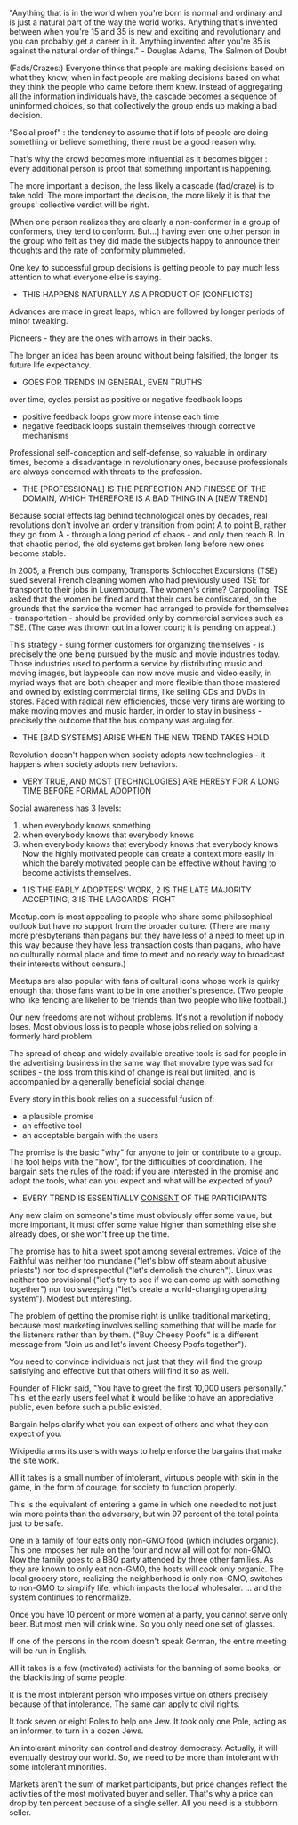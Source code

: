
"Anything that is in the world when you're born is normal and ordinary
and is just a natural part of the way the world works. Anything that's
invented between when you're 15 and 35 is new and exciting and
revolutionary and you can probably get a career in it. Anything invented
after you're 35 is against the natural order of things." - Douglas
Adams, The Salmon of Doubt

(Fads/Crazes:) Everyone thinks that people are making decisions based on what they know, when in fact people are making decisions based on what they think the people who came before them knew. Instead of aggregating all the information individuals have, the cascade becomes a sequence of uninformed choices, so that collectively the group ends up making a bad decision.

"Social proof" : the tendency to assume that if lots of people are doing something or believe something, there must be a good reason why.

That's why the crowd becomes more influential as it becomes bigger : every additional person is proof that something important is happening.

The more important a decison, the less likely a cascade (fad/craze) is to take hold. The more important the decision, the more likely it is that the groups' collective verdict will be right.

[When one person realizes they are clearly a non-conformer in a group of conformers, they tend to conform. But...] having even one other person in the group who felt as they did made the subjects happy to announce their thoughts and the rate of conformity plummeted.

One key to successful group decisions is getting people to pay much less attention to what everyone else is saying.
- THIS HAPPENS NATURALLY AS A PRODUCT OF [CONFLICTS]

Advances are made in great leaps, which are followed by longer periods of minor tweaking.

Pioneers - they are the ones with arrows in their backs.

The longer an idea has been around without being falsified, the longer its future life expectancy.
- GOES FOR TRENDS IN GENERAL, EVEN TRUTHS

over time, cycles persist as positive or negative feedback loops
- positive feedback loops grow more intense each time
- negative feedback loops sustain themselves through corrective mechanisms

Professional self-conception and self-defense, so valuable in ordinary times, become a disadvantage in revolutionary ones, because professionals are always concerned with threats to the profession.
- THE [PROFESSIONAL] IS THE PERFECTION AND FINESSE OF THE DOMAIN, WHICH THEREFORE IS A BAD THING IN A [NEW TREND]

Because social effects lag behind technological ones by decades, real revolutions don't involve an orderly transition from point A to point B, rather they go from A - through a long period of chaos - and only then reach B. In that chaotic period, the old systems get broken long before new ones become stable.

In 2005, a French bus company, Transports Schiocchet Excursions (TSE) sued several French cleaning women who had previously used TSE for transport to their jobs in Luxembourg. The women's crime? Carpooling. TSE asked that the women be fined and that their cars be confiscated, on the grounds that the service the women had arranged to provide for themselves - transportation - should be provided only by commercial services such as TSE. (The case was thrown out in a lower court; it is pending on appeal.)

This strategy - suing former customers for organizing themselves - is precisely the one being pursued by the music and movie industries today. Those industries used to perform a service by distributing music and moving images, but laypeople can now move music and video easily, in myriad ways that are both cheaper and more flexible than those mastered and owned by existing commercial firms, like selling CDs and DVDs in stores. Faced with radical new efficiencies, those very firms are working to make moving movies and music harder, in order to stay in business - precisely the outcome that the bus company was arguing for.
- THE [BAD SYSTEMS] ARISE WHEN THE NEW TREND TAKES HOLD

Revolution doesn't happen when society adopts new technologies - it happens when society adopts new behaviors.
- VERY TRUE, AND MOST [TECHNOLOGIES] ARE HERESY FOR A LONG TIME BEFORE FORMAL ADOPTION

Social awareness has 3 levels:
1. when everybody knows something
2. when everybody knows that everybody knows
3. when everybody knows that everybody knows that everybody knows
Now the highly motivated people can create a context more easily in which the barely motivated people can be effective without having to become activists themselves.
- 1 IS THE EARLY ADOPTERS' WORK, 2 IS THE LATE MAJORITY ACCEPTING, 3 IS THE LAGGARDS' FIGHT

Meetup.com is most appealing to people who share some philosophical outlook but have no support from the broader culture. (There are many more presbyterians than pagans but they have less of a need to meet up in this way because they have less transaction costs than pagans, who have no culturally normal place and time to meet and no ready way to broadcast their interests without censure.)

Meetups are also popular with fans of cultural icons whose work is quirky enough that those fans want to be in one another's presence. (Two people who like fencing are likelier to be friends than two people who like football.)

Our new freedoms are not without problems. It's not a revolution if nobody loses. Most obvious loss is to people whose jobs relied on solving a formerly hard problem.

The spread of cheap and widely available creative tools is sad for people in the advertising business in the same way that movable type was sad for scribes - the loss from this kind of change is real but limited, and is accompanied by a generally beneficial social change.

Every story in this book relies on a successful fusion of:
+ a plausible promise
+ an effective tool
+ an acceptable bargain with the users

The promise is the basic "why" for anyone to join or contribute to a group.
The tool helps with the "how", for the difficulties of coordination.
The bargain sets the rules of the road: if you are interested in the promise and adopt the tools, what can you expect and what will be expected of you?
- EVERY TREND IS ESSENTIALLY [CONSENT](CONTRACTS) OF THE PARTICIPANTS

Any new claim on someone's time must obviously offer some value, but more important, it must offer some value higher than something else she already does, or she won't free up the time.

The promise has to hit a sweet spot among several extremes. Voice of the Faithful was neither too mundane ("let's blow off steam about abusive priests") nor too disprespectful ("let's demolish the church"). Linux was neither too provisional ("let's try to see if we can come up with something together") nor too sweeping ("let's create a world-changing operating system"). Modest but interesting.

The problem of getting the promise right is unlike traditional marketing, because most marketing involves selling something that will be made for the listeners rather than by them. ("Buy Cheesy Poofs" is a different message from "Join us and let's invent Cheesy Poofs together").

You need to convince individuals not just that they will find the group satisfying and effective but that others will find it so as well.

Founder of Flickr said, "You have to greet the first 10,000 users personally." This let the early users feel what it would be like to have an appreciative public, even before such a public existed.

Bargain helps clarify what you can expect of others and what they can expect of you.

Wikipedia arms its users with ways to help enforce the bargains that make the site work.

All it takes is a small number of intolerant, virtuous people with skin in the game, in the form of courage, for society to function properly.

This is the equivalent of entering a game in which one needed to not just win more points than the adversary, but win 97 percent of the total points just to be safe.

One in a family of four eats only non-GMO food (which includes organic).
This one imposes her rule on the four and now all will opt for non-GMO.
Now the family goes to a BBQ party attended by three other families. As they are known to only eat non-GMO, the hosts will cook only organic.
The local grocery store, realizing the neighborhood is only non-GMO, switches to non-GMO to simplify life, which impacts the local wholesaler.
... and the system continues to renormalize.

Once you have 10 percent or more women at a party, you cannot serve only beer. But most men will drink wine. So you only need one set of glasses.

If one of the persons in the room doesn't speak German, the entire meeting will be run in English.

All it takes is a few (motivated) activists for the banning of some books, or the blacklisting of some people.

It is the most intolerant person who imposes virtue on others precisely because of that intolerance. The same can apply to civil rights.

It took seven or eight Poles to help one Jew.
It took only one Pole, acting as an informer, to turn in a dozen Jews.

An intolerant minority can control and destroy democracy. Actually, it will eventually destroy our world.
So, we need to be more than intolerant with some intolerant minorities.

Markets aren't the sum of market participants, but price changes reflect the activities of the most motivated buyer and seller.
That's why a price can drop by ten percent because of a single seller. All you need is a stubborn seller.
